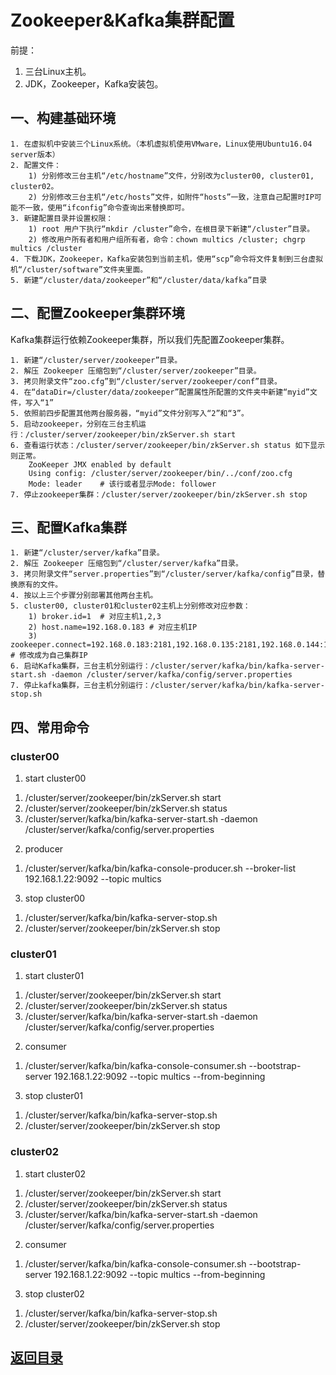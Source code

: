 # Zookeeper&Kafka集群配置

前提：
1. 三台Linux主机。
2. JDK，Zookeeper，Kafka安装包。

## 一、构建基础环境
```
1. 在虚拟机中安装三个Linux系统。（本机虚拟机使用VMware，Linux使用Ubuntu16.04 server版本）
2. 配置文件：
	1) 分别修改三台主机“/etc/hostname”文件，分别改为cluster00, cluster01, cluster02。
	2) 分别修改三台主机“/etc/hosts”文件，如附件“hosts”一致，注意自己配置时IP可能不一致，使用“ifconfig”命令查询出来替换即可。
3. 新建配置目录并设置权限：
	1) root 用户下执行“mkdir /cluster”命令，在根目录下新建“/cluster”目录。
	2) 修改用户所有者和用户组所有者，命令：chown multics /cluster; chgrp multics /cluster
4. 下载JDK，Zookeeper，Kafka安装包到当前主机，使用“scp”命令将文件复制到三台虚拟机“/cluster/software”文件夹里面。
5. 新建“/cluster/data/zookeeper”和“/cluster/data/kafka”目录
```  
## 二、配置Zookeeper集群环境
Kafka集群运行依赖Zookeeper集群，所以我们先配置Zookeeper集群。  
```
1. 新建“/cluster/server/zookeeper”目录。
2. 解压 Zookeeper 压缩包到“/cluster/server/zookeeper”目录。
3. 拷贝附录文件“zoo.cfg”到“/cluster/server/zookeeper/conf”目录。
4. 在“dataDir=/cluster/data/zookeeper”配置属性所配置的文件夹中新建“myid”文件，写入“1”
5. 依照前四步配置其他两台服务器，“myid”文件分别写入“2”和“3”。
5. 启动zookeeper，分别在三台主机运行：/cluster/server/zookeeper/bin/zkServer.sh start
6. 查看运行状态：/cluster/server/zookeeper/bin/zkServer.sh status 如下显示则正常。
	ZooKeeper JMX enabled by default
	Using config: /cluster/server/zookeeper/bin/../conf/zoo.cfg
	Mode: leader	# 该行或者显示Mode: follower
7. 停止zookeeper集群：/cluster/server/zookeeper/bin/zkServer.sh stop
```  
## 三、配置Kafka集群
```
1. 新建“/cluster/server/kafka”目录。
2. 解压 Zookeeper 压缩包到“/cluster/server/kafka”目录。
3. 拷贝附录文件“server.properties”到“/cluster/server/kafka/config”目录，替换原有的文件。
4. 按以上三个步骤分别部署其他两台主机。
5. cluster00, cluster01和cluster02主机上分别修改对应参数：
	1) broker.id=1  # 对应主机1,2,3
	2) host.name=192.168.0.183 # 对应主机IP
	3) zookeeper.connect=192.168.0.183:2181,192.168.0.135:2181,192.168.0.144:1218 # 修改成为自己集群IP
6. 启动Kafka集群，三台主机分别运行：/cluster/server/kafka/bin/kafka-server-start.sh -daemon /cluster/server/kafka/config/server.properties
7. 停止kafka集群，三台主机分别运行：/cluster/server/kafka/bin/kafka-server-stop.sh
```
## 四、常用命令

### cluster00

1. start cluster00
1) /cluster/server/zookeeper/bin/zkServer.sh start
2) /cluster/server/zookeeper/bin/zkServer.sh status
3) /cluster/server/kafka/bin/kafka-server-start.sh -daemon /cluster/server/kafka/config/server.properties

2. producer
1) /cluster/server/kafka/bin/kafka-console-producer.sh --broker-list 192.168.1.22:9092 --topic multics

3. stop cluster00
1) /cluster/server/kafka/bin/kafka-server-stop.sh
2) /cluster/server/zookeeper/bin/zkServer.sh stop


### cluster01

1. start cluster01
1) /cluster/server/zookeeper/bin/zkServer.sh start
2) /cluster/server/zookeeper/bin/zkServer.sh status
3) /cluster/server/kafka/bin/kafka-server-start.sh -daemon /cluster/server/kafka/config/server.properties

2. consumer
1) /cluster/server/kafka/bin/kafka-console-consumer.sh --bootstrap-server 192.168.1.22:9092 --topic multics --from-beginning

3. stop cluster01
1) /cluster/server/kafka/bin/kafka-server-stop.sh
2) /cluster/server/zookeeper/bin/zkServer.sh stop


### cluster02

1. start cluster02
1) /cluster/server/zookeeper/bin/zkServer.sh start
2) /cluster/server/zookeeper/bin/zkServer.sh status
3) /cluster/server/kafka/bin/kafka-server-start.sh -daemon /cluster/server/kafka/config/server.properties

2. consumer
1) /cluster/server/kafka/bin/kafka-console-consumer.sh --bootstrap-server 192.168.1.22:9092 --topic multics --from-beginning

3. stop cluster02
1) /cluster/server/kafka/bin/kafka-server-stop.sh
2) /cluster/server/zookeeper/bin/zkServer.sh stop


## [返回目录](https://github.com/MulticsYin/MulticsDevOps#分布式系统相关组件)
